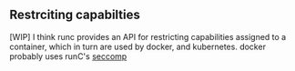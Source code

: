 ## Restrciting capabilties

[WIP]
I think runc provides an API for restricting capabilities assigned to a container, which in turn are used by docker, and kubernetes.
docker probably uses runC's [seccomp](https://github.com/opencontainers/runc/blob/7496a9682535c8ca143e981116f5b67463ad1d69/libcontainer/seccomp/seccomp_linux.go#L3)
